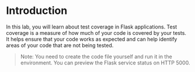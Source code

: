 # Introduction

In this lab, you will learn about test coverage in Flask applications. Test coverage is a measure of how much of your code is covered by your tests. It helps ensure that your code works as expected and can help identify areas of your code that are not being tested.

> Note: You need to create the code file yourself and run it in the environment. You can preview the Flask service status on HTTP 5000.
